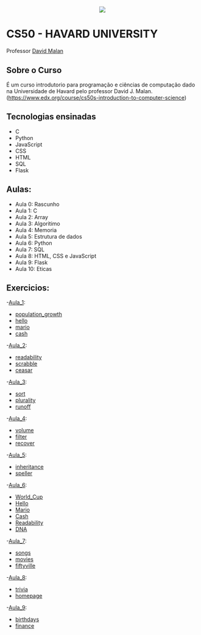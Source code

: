 <h1 align="center">
  <img src = "https://camo.githubusercontent.com/e102fc78838d08dc4d36cec7006a3cf89cbd397892588b6ed16d33af0f374255/68747470733a2f2f676f6f2e676c2f6d4a774e5543">
</h1>


# CS50 - HAVARD UNIVERSITY

Professor [David Malan](http://cs.harvard.edu/malan/)

## Sobre o Curso
É um curso introdutorio para programação e ciências de computação dado na Universidade de Havard pelo professor David J. Malan. (https://www.edx.org/course/cs50s-introduction-to-computer-science)

## Tecnologias ensinadas
- C
- Python
- JavaScript
- CSS
- HTML
- SQL
- Flask

## Aulas:
- Aula 0: Rascunho
- Aula 1: C
- Aula 2: Array
- Aula 3: Algoritimo
- Aula 4: Memoria
- Aula 5: Estrutura de dados
- Aula 6: Python
- Aula 7: SQL
- Aula 8: HTML, CSS e JavaScript
- Aula 9: Flask
- Aula 10: Eticas

## Exercicios:

-[Aula_1](/Aula_1):
   * [population_growth](/Aula_1/population_growth.c)
   * [hello](/Aula_1/hello.c)
   * [mario](/Aula_1/mario.c)
   * [cash](/Aula_1/cash.c)

-[Aula_2](/Aula_2):
   * [readability](/Aula_2/readability.c)
   * [scrabble](/Aula_2/scrabble.c)
   * [ceasar](/Aula_2/ceasar.c)

-[Aula_3](/Aula_3):
   * [sort](/Aula_3/sort.txt)
   * [plurality](/Aula_3/plurality.c)
   * [runoff](/Aula_3/runoff.c)

-[Aula_4](/Aula_4):
   * [volume](/Aula_4/volume.c)
   * [filter](/Aula_4/filter.c)
   * [recover](/Aula_4/recover.c)

-[Aula_5](/Aula_5):
   * [inheritance](/Aula_5/inheritance.c)
   * [speller](/Aula_5/speller.c)

-[Aula_6](/Aula_6):
   * [World_Cup](/Aula_6/World_Cup.py)
   * [Hello](/Aula_6/Hello.py)
   * [Mario](/Aula_6/Mario.py)
   * [Cash](/Aula_6/Cash.py)
   * [Readability](/Aula_6/Readability.py)
   * [DNA](/Aula_6/DNA.py)

-[Aula_7](/Aula_7):
   * [songs](/Aula_7/lab7)
   * [movies](/Aula_7/movies)
   * [fiftyville](/Aula_7/fiftyville)
      
-[Aula_8](/Aula_8):
   * [trivia](/Aula_8/trivia)
   * [homepage](/Aula_8/homepage)

-[Aula_9](/Aula_9):
   * [birthdays](/Aula_9/lab9)
   * [finance](/Aula_9/finance) 
